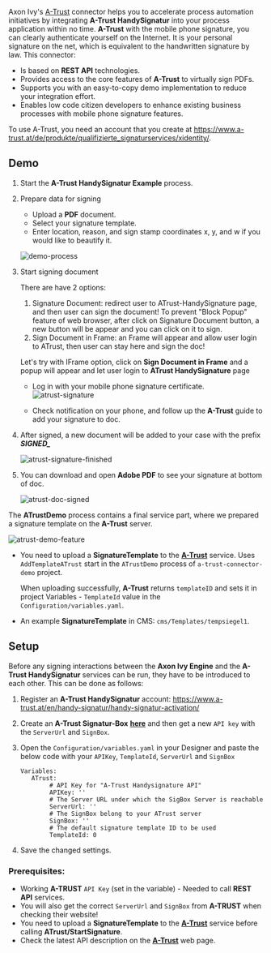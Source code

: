 Axon Ivy's [A-Trust](https://www.a-trust.at) connector helps you to accelerate process automation initiatives by integrating **A-Trust HandySignatur** into your process application within no time. **A-Trust** with the mobile phone signature, you can clearly authenticate yourself on the Internet. It is your personal signature on the net, which is equivalent to the handwritten signature by law. This connector:

*	Is based on **REST API** technologies.
*	Provides access to the core features of **A-Trust** to virtually sign PDFs.
*	Supports you with an easy-to-copy demo implementation to reduce your integration effort.
*	Enables low code citizen developers to enhance existing business processes with mobile phone signature features.

To use A-Trust, you need an account that you create at https://www.a-trust.at/de/produkte/qualifizierte_signaturservices/xidentity/.



## Demo

1. Start the **A-Trust HandySignatur Example** process.
2. Prepare data for signing
    * Upload a **PDF** document.
    * Select your signature template.
    * Enter location, reason, and sign stamp coordinates x, y, and w if you would like to beautify it.
 
    ![demo-process](images/atrust-upload-doc.png)

2. Start signing document

   There are have 2 options:
   
   1.  Signature Document: redirect user to ATrust-HandySignature page, and then user can sign the    document! To prevent "Block Popup" feature of web browser, after click on Signature Document button, a new button will be appear and you can click on it to sign.
   2.  Sign Document in Frame: an Frame will appear and allow user login to ATrust, then user can stay here and sign the doc!

   Let's try with IFrame option, click on **Sign Document in Frame** and a popup will appear and let user login to **ATrust HandySignature** page

    - Log in with your mobile phone signature certificate.
      ![atrust-signature](images/atrust-handysign-login.png)
   
   - Check notification on your phone, and follow up the **A-Trust** guide to add your signature to doc.

3. After signed, a new document will be added to your case with the prefix ***SIGNED_***

   ![atrust-signature-finished](images/atrust-handysign-finished.png)

4. You can download and open **Adobe PDF** to see your signature at bottom of doc.

   ![atrust-doc-signed](images/atrust-doc-signed.png)

The **ATrustDemo** process contains a final service part, where we prepared a signature template on the **A-Trust** server.

   ![atrust-demo-feature](images/atrust-demo-feature.png)

* You need to upload a **SignatureTemplate** to the **[A-Trust](https://www.a-trust.at)** service. Uses `AddTemplateATrust` start in the `ATrustDemo` process of `a-trust-connector-demo` project.

   When uploading successfully, **A-Trust** returns `templateID` and sets it in project Variables - `TemplateId` value in the `Configuration/variables.yaml`.

* An example **SignatureTemplate** in CMS: `cms/Templates/tempsiegel1`.



## Setup

Before any signing interactions between the **Axon Ivy Engine** and the **A-Trust HandySignatur** services can be run, they have to be introduced to each other. This can be done as follows:

1. Register an **A-Trust HandySignatur** account: https://www.a-trust.at/en/handy-signatur/handy-signatur-activation/

2. Create an **A-Trust Signatur-Box** **[here](https://www.a-trust.at/en/handy-signatur/signaturbox)** and then get a new `API key` with the `ServerUrl` and `SignBox`.

3. Open the `Configuration/variables.yaml` in your Designer and paste the below code with your `APIKey`, `TemplateId`, `ServerUrl` and `SignBox`

   ```
   Variables:
      ATrust:
           # API Key for "A-Trust Handysignature API"
           APIKey: ''
           # The Server URL under which the SigBox Server is reachable
           ServerUrl: ''
           # The SignBox belong to your ATrust server
           SignBox: ''
           # The default signature template ID to be used
           TemplateId: 0
   ```

4. Save the changed settings.


### Prerequisites:

* Working **A-TRUST** `API Key` (set in the variable) - Needed to call **REST API** services.
* You will also get the correct `ServerUrl` and `SignBox` from **A-TRUST** when checking their website!
* You need to upload a **SignatureTemplate** to the **[A-Trust](https://www.a-trust.at)** service before calling **ATrust/StartSignature**.
* Check the latest API description on the **[A-Trust](https://www.a-trust.at)** web page.
